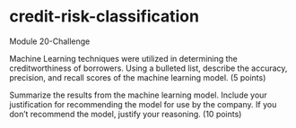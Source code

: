 # credit-risk-classification
Module 20-Challenge


Machine Learning techniques were utilized in determining the creditworthiness of borrowers.
Using a bulleted list, describe the accuracy, precision, and recall scores of the machine learning model. (5 points)




Summarize the results from the machine learning model. Include your justification for recommending the model for use by the company. If you don’t recommend the model, justify your reasoning. (10 points)
